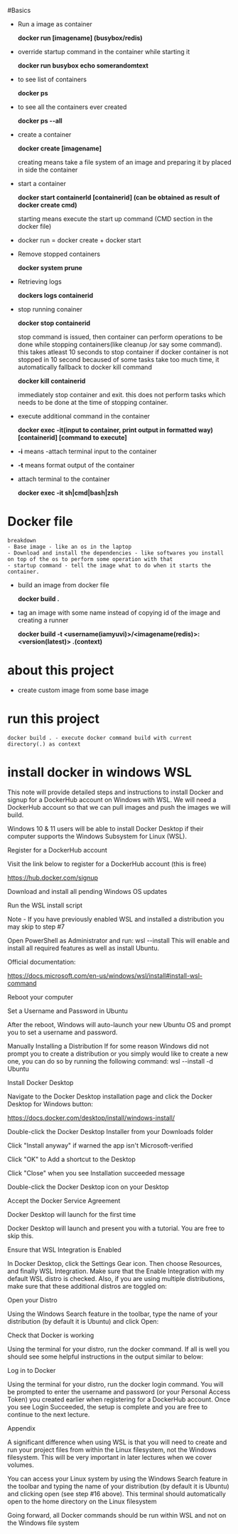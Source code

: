 #Basics
 - Run a image as container 
    
     **docker run [imagename] (busybox/redis)**

 - override startup command in the container while starting it

    **docker run busybox echo somerandomtext**

 - to see list of containers 
    
    **docker ps**

 - to see all the containers ever created
    
    **docker ps --all**

 - create a container 
 
    **docker create [imagename]**

    creating means take a file system of an image and preparing it by placed in side the container

 - start a container 
    
    **docker start containerId [containerid] (can be obtained as result of docker create cmd)**

    starting means execute the start up command (CMD section in the docker file)

 - docker run = docker create + docker start
 - Remove stopped containers
    
    **docker system prune**

 - Retrieving logs
    
    **dockers logs containerid**

 - stop running conainer

    **docker stop containerid** 
    
    stop command is issued, then container can perform operations to be done while stopping containers(like cleanup /or say some command). this takes atleast 10 seconds to stop container
        if docker container is not stopped in 10 second becaused of some tasks take too much time, it automatically fallback to docker kill command
    
    **docker kill containerid**
    
     immediately stop container and exit. this does not perform tasks which needs to be done at the time of stopping container.

- execute additional command in the container

    **docker exec -it(input to container, print output in formatted way) [containerid] [command to execute]**
- **-i** means -attach terminal input to the container
- **-t** means format output of the container
- attach terminal to the container
    
    **docker exec -it <containerID> sh|cmd|bash|zsh**

# Docker file 
    breakdown
    - Base image - like an os in the laptop
    - Download and install the dependencies - like softwares you install on top of the os to perform some operation with that
    - startup command - tell the image what to do when it starts the container.
 - build an image from docker file 
  
    **docker build .**
 - tag an image with some name instead of copying id of the image and creating a runner 
 
    **docker build -t <username(iamyuvi)>/<imagename(redis)>:<version(latest)> .(context)**


# about this project
- create custom image from some base image 
    
# run this project
    docker build . - execute docker command build with current directory(.) as context
   



# install docker in windows WSL
This note will provide detailed steps and instructions to install Docker and signup for a DockerHub account on Windows with WSL. We will need a DockerHub account so that we can pull images and push the images we will build.

Windows 10 & 11 users will be able to install Docker Desktop if their computer supports the Windows Subsystem for Linux (WSL).

Register for a DockerHub account

Visit the link below to register for a DockerHub account (this is free)

https://hub.docker.com/signup

Download and install all pending Windows OS updates

Run the WSL install script

Note - If you have previously enabled WSL and installed a distribution you may skip to step #7

Open PowerShell as Administrator and run: wsl --install
This will enable and install all required features as well as install Ubuntu.


Official documentation:

https://docs.microsoft.com/en-us/windows/wsl/install#install-wsl-command

Reboot your computer

Set a Username and Password in Ubuntu

After the reboot, Windows will auto-launch your new Ubuntu OS and prompt you to set a username and password.


Manually Installing a Distribution
If for some reason Windows did not prompt you to create a distribution or you simply would like to create a new one, you can do so by running the following command:
wsl --install -d Ubuntu

Install Docker Desktop

Navigate to the Docker Desktop installation page and click the Docker Desktop for Windows button:

https://docs.docker.com/desktop/install/windows-install/


Double-click the Docker Desktop Installer from your Downloads folder

Click "Install anyway" if warned the app isn't Microsoft-verified

Click "OK" to Add a shortcut to the Desktop


Click "Close" when you see Installation succeeded message


Double-click the Docker Desktop icon on your Desktop

Accept the Docker Service Agreement


Docker Desktop will launch for the first time

Docker Desktop will launch and present you with a tutorial. You are free to skip this.


Ensure that WSL Integration is Enabled

In Docker Desktop, click the Settings Gear icon. Then choose Resources, and finally WSL Integration. Make sure that the Enable Integration with my default WSL distro is checked. Also, if you are using multiple distributions, make sure that these additional distros are toggled on:




Open your Distro

Using the Windows Search feature in the toolbar, type the name of your distribution (by default it is Ubuntu) and click Open:


Check that Docker is working

Using the terminal for your distro, run the docker command. If all is well you should see some helpful instructions in the output similar to below:


Log in to Docker

Using the terminal for your distro, run the docker login command. You will be prompted to enter the username and password (or your Personal Access Token) you created earlier when registering for a DockerHub account. Once you see Login Succeeded, the setup is complete and you are free to continue to the next lecture.

Appendix

A significant difference when using WSL is that you will need to create and run your project files from within the Linux filesystem, not the Windows filesystem. This will be very important in later lectures when we cover volumes.

You can access your Linux system by using the Windows Search feature in the toolbar and typing the name of your distribution (by default it is Ubuntu) and clicking open (see step #16 above).  This terminal should automatically open to the home directory on the Linux filesystem

Going forward, all Docker commands should be run within WSL and not on the Windows file system